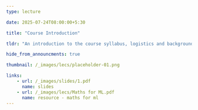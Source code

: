 ```yaml
---
type: lecture

date: 2025-07-24T08:00:00+5:30

title: "Course Introduction"

tldr: "An introduction to the course syllabus, logistics and background."

hide_from_announcments: true

thumbnail: /_images/lecs/placeholder-01.png

links: 
    - url: /_images/slides/1.pdf
      name: slides  
    - url: /_images/lecs/Maths for ML.pdf
      name: resource - maths for ml
---
```

